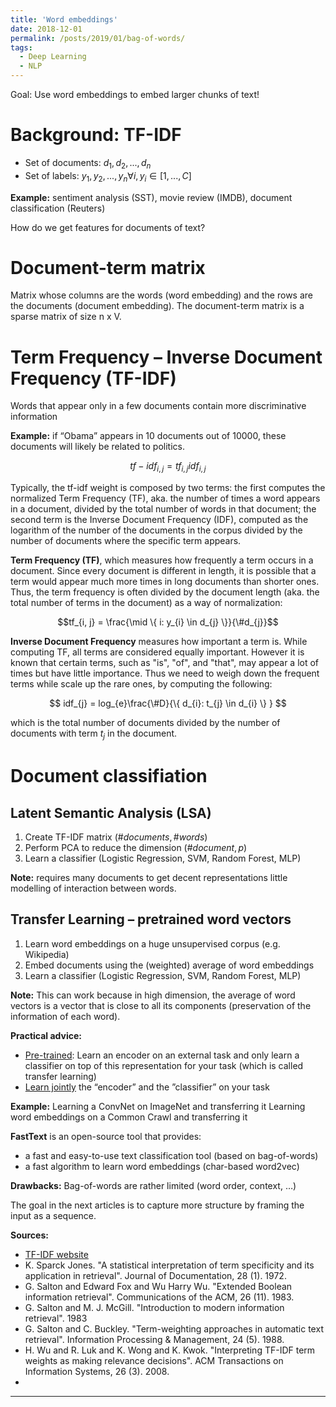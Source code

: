 ```yaml
---
title: 'Word embeddings'
date: 2018-12-01
permalink: /posts/2019/01/bag-of-words/
tags:
  - Deep Learning
  - NLP
---
```

Goal: Use word embeddings to embed larger chunks of text!

# Background: TF-IDF

- Set of documents: $d_{1}, d_{2},...,d_{n}$
- Set of labels: $y_{1}, y_{2},...,y_{n} \forall i, y_{i} \in [1,...,C]$

<b>Example:</b> sentiment analysis (SST), movie review (IMDB), document classification (Reuters)

How do we get features for documents of text?

# Document-term matrix

Matrix whose columns are the words (word embedding) and the rows are the documents (document embedding). The document-term matrix is a sparse matrix of size n x V.

# Term Frequency – Inverse Document Frequency (TF-IDF)

Words that appear only in a few documents contain more discriminative information

<b>Example:</b> if “Obama” appears in 10 documents out of 10000,
these documents will likely be related to politics.

$$
tf-idf_{i, j} = tf_{i, j} idf_{i, j}
$$

Typically, the tf-idf weight is composed by two terms: the first computes the normalized Term Frequency (TF), aka. the number of times a word appears in a document, divided by the total number of words in that document; the second term is the Inverse Document Frequency (IDF), computed as the logarithm of the number of the documents in the corpus divided by the number of documents where the specific term appears.

<b>Term Frequency (TF)</b>, which measures how frequently a term occurs in a document. Since every document is different in length, it is possible that a term would appear much more times in long documents than shorter ones. Thus, the term frequency is often divided by the document length (aka. the total number of terms in the document) as a way of normalization:

$$tf_{i, j} = \frac{\mid \{ i: y_{i} \in d_{j} \}}{\#d_{j}}$$

<b>Inverse Document Frequency</b> measures how important a term is. While computing TF, all terms are considered equally important. However it is known that certain terms, such as "is", "of", and "that", may appear a lot of times but have little importance. Thus we need to weigh down the frequent terms while scale up the rare ones, by computing the following:

$$
idf_{j} = log_{e}\frac{\#D}{\{ d_{i}: t_{j} \in d_{i} \} }
$$

which is the total number of documents divided by the number of documents with term $t_{j}$ in the document.

# Document classifiation

## Latent Semantic Analysis (LSA)

1. Create TF-IDF matrix $(\#documents, \#words)$
2. Perform PCA to reduce the dimension $(\#document, p)$
3. Learn a classifier (Logistic Regression, SVM, Random Forest, MLP)

<b>Note:</b> requires many documents to get decent representations little modelling of interaction between words.

## Transfer Learning – pretrained word vectors

1. Learn word embeddings on a huge unsupervised corpus (e.g. Wikipedia)
2. Embed documents using the (weighted) average of word embeddings
3. Learn a classifier (Logistic Regression, SVM, Random Forest, MLP)

<b>Note:</b> This can work because in high dimension, the average of word vectors is a vector that is close to all its components (preservation of the information of each word).

<b>Practical advice:</b>
- <u>Pre-trained</u>: Learn an encoder on an external task and only learn a classifier on top of this representation for your task (which is called transfer learning)
- <u>Learn jointly</u> the “encoder” and the ”classifier” on your task

<b>Example:</b>
Learning a ConvNet on ImageNet and transferring it
Learning word embeddings on a Common Crawl and transferring it

<b>FastText</b> is an open-source tool that provides:
- a fast and easy-to-use text classification tool (based on bag-of-words)
- a fast algorithm to learn word embeddings (char-based word2vec)

<b>Drawbacks:</b> Bag-of-words are rather limited (word order, context, …)

The goal in the next articles is to capture more structure by framing the input as a sequence.

<b>Sources:</b>
- [TF-IDF website](http://www.tfidf.com/)
- K. Sparck Jones. "A statistical interpretation of term specificity and its application in retrieval". Journal of Documentation, 28 (1). 1972.
- G. Salton and Edward Fox and Wu Harry Wu. "Extended Boolean information retrieval". Communications of the ACM, 26 (11). 1983.
- G. Salton and M. J. McGill. "Introduction to modern information retrieval". 1983
- G. Salton and C. Buckley. "Term-weighting approaches in automatic text retrieval". Information Processing & Management, 24 (5). 1988.
- H. Wu and R. Luk and K. Wong and K. Kwok. "Interpreting TF-IDF term weights as making relevance decisions". ACM Transactions on Information Systems, 26 (3). 2008.
- 
------
